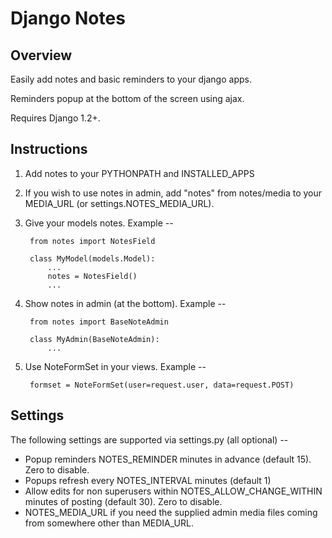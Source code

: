 Django Notes
============


Overview
--------

Easily add notes and basic reminders to your django apps.

Reminders popup at the bottom of the screen using ajax.

Requires Django 1.2+.


Instructions
------------

1. Add notes to your PYTHONPATH and INSTALLED_APPS

2. If you wish to use notes in admin, add "notes" from notes/media to your MEDIA_URL (or settings.NOTES_MEDIA_URL).

2. Give your models notes. Example --

        from notes import NotesField
        
        class MyModel(models.Model):
            ...
            notes = NotesField()
            ...

3. Show notes in admin (at the bottom). Example --

        from notes import BaseNoteAdmin
        
        class MyAdmin(BaseNoteAdmin):
            ...

4. Use NoteFormSet in your views. Example --

        formset = NoteFormSet(user=request.user, data=request.POST)


Settings
--------

The following settings are supported via settings.py (all optional) --

- Popup reminders NOTES_REMINDER minutes in advance (default 15). Zero to disable.
- Popups refresh every NOTES_INTERVAL minutes (default 1)
- Allow edits for non superusers within NOTES_ALLOW_CHANGE_WITHIN minutes of posting (default 30). Zero to disable.
- NOTES_MEDIA_URL if you need the supplied admin media files coming from somewhere other than MEDIA_URL.

